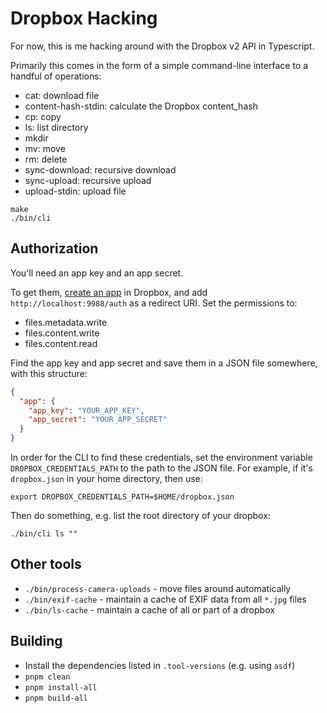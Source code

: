 # Dropbox Hacking

For now, this is me hacking around with the Dropbox v2 API in Typescript.

Primarily this comes in the form of a simple command-line interface to a handful of operations:

- cat: download file
- content-hash-stdin: calculate the Dropbox content_hash
- cp: copy
- ls: list directory
- mkdir
- mv: move
- rm: delete
- sync-download: recursive download
- sync-upload: recursive upload
- upload-stdin: upload file

```shell
make
./bin/cli
```

## Authorization

You'll need an app key and an app secret.

To get them, [create an app](https://www.dropbox.com/developers/apps) in Dropbox, and add
`http://localhost:9988/auth` as a redirect URI. Set the permissions to:

- files.metadata.write
- files.content.write
- files.content.read

Find the app key and app secret and save them in a JSON file somewhere, with this structure:

```json
{
  "app": {
    "app_key": "YOUR_APP_KEY",
    "app_secret": "YOUR_APP_SECRET"
  }
}
```

In order for the CLI to find these credentials, set the environment variable `DROPBOX_CREDENTIALS_PATH`
to the path to the JSON file. For example, if it's `dropbox.json` in your home directory, then use:

```shell
export DROPBOX_CREDENTIALS_PATH=$HOME/dropbox.json
```

Then do something, e.g. list the root directory of your dropbox:

```shell
./bin/cli ls ""
```

## Other tools

- `./bin/process-camera-uploads` - move files around automatically
- `./bin/exif-cache` - maintain a cache of EXIF data from all `*.jpg` files
- `./bin/ls-cache` - maintain a cache of all or part of a dropbox

## Building

- Install the dependencies listed in `.tool-versions` (e.g. using `asdf`)
- `pnpm clean`
- `pnpm install-all`
- `pnpm build-all`
